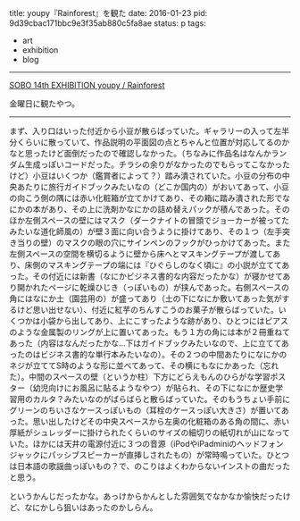 title: youpy『Rainforest』を観た
date: 2016-01-23
pid: 9d39cbac171bbc9e3f35ab880c5fa8ae
status: p
tags:
- art
- exhibition
- blog
---

[SOBO 14th EXHIBITION youpy / Rainforest][1]

金曜日に観たやつ。

---- 

まず、入り口はいった付近から小豆が散らばっていた。ギャラリーの入って左半分くらいに散っていて、作品説明の平面図の点とちゃんと位置が対応してるのかなと思ったけど面倒だったので確認しなかった。（ちなみに作品名はなんかランダム生成っぽいコードだった。チラシの余りがなかったのでもらってこなかったけど）小豆はいくつか（鑑賞者によって？）踏み潰されていた。小豆の分布の中央あたりに旅行ガイドブックみたいなの（どこか国内の）がおいてあって、小豆の向こう側の隅には赤い化粧箱が立てかけてあり、その箱に踏み潰された形でなにかの本があり、その上に洗剤かなにかの詰め替えパックが積んであった。そのほか左側スペースの壁にはマスク（ダークナイトの冒頭でジョーカーが被ってたみたいな道化師風の）が壁３面に向い合うように掛けてあり、その１つ（左手突き当りの壁）のマスクの眼の穴にサインペンのフックがひっかけてあった。また左側スペースの空間を横切るように壁から床へとマスキングテープが渡してあり、床側のマスキングテープの端には『ひぐらしのなく頃に』の小説が立ててあった。その付近には新書（なにかビジネス書的な内容だったかな）が寝かせてあり開かれたページに乾燥ひじき（っぽいもの）が挟んであった。右側スペースの角にはなにか土（園芸用の）が盛ってあり（土の下になにか敷いてあった気がするけど思い出せない）、付近に紅芋のちんすこうのお菓子が散らばっていた。いくつかは小袋から出してあり、上にこすったような跡があり、ひとつにはピアスのような金属製のリングが上に置いてあった。もう１方の角には本が２冊重ねてあった（内容はなんだったかな…下はガイドブックみたいなので、上に立ててあったのはビジネス書的な単行本みたいなの）。その２つの中間あたりになにかのネジが立ててS時のような形に並べてあって、その横にもなにかあった（忘れた）。中間のスペースの壁（というか柱）下方にどらえもんのひらがな学習ポスター（幼児向けにお風呂に貼るようなやつ）が貼られ、その下になにか歴史学習用のカルタ？みたいなのがばらばらと散らばっていた。そのもうちょい手前にグリーンのちいさなケースっぽいもの（耳栓のケースっぽい大きさ）が置いてあった。思い出したけどその中央スペースから左奥の化粧箱のある角の間に、赤い厚紙がシュレッダーに掛けられたくらいのサイズの細切りの紙切れが山になっていた。ほかには天井の電源付近に３つの音源（iPodやiPadminiのヘッドフォンジャックにパッシブスピーカーが直挿しされたもの）が常時鳴っていた。ひとつは日本語の歌謡曲っぽいもの？で、のこりはよくわからないインストの曲だったと思う。

というかんじだったかな。あっけからかんとした雰囲気でなかなか愉快だったけど、なにかしら狙いはあったのかしらん。

[1]:	https://www.facebook.com/events/878276888960145/